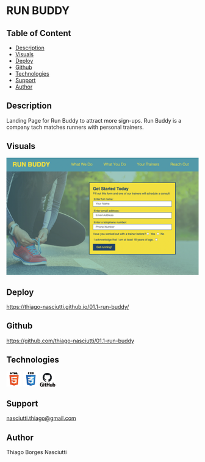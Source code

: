 # RUN BUDDY

## Table of Content
 
 * [Description](#description)
 * [Visuals](#visuals)
 * [Deploy](#deploy)
 * [Github](#github)
 * [Technologies](#technologies)
 * [Support](#support)
 * [Author](#author)

## Description

Landing Page for Run Buddy to attract more sign-ups.
Run Buddy is a company tach matches runners with personal trainers.

## Visuals

![screenshot](./assets/images/screenshots/Screen%20Shot%202022-12-27%20at%208.38.17%20PM.png)


## Deploy
https://thiago-nasciutti.github.io/01.1-run-buddy/

## Github
https://github.com/thiago-nasciutti/01.1-run-buddy

## Technologies
<img src="./assets/images/technologies/html-logo.png" width="40">   <img src="./assets/images/technologies/css-logo.png" width="40">   <img src="./assets/images/technologies/git-logo.png" width="40">

## Support
nasciutti.thiago@gmail.com

## Author
Thiago Borges Nasciutti



